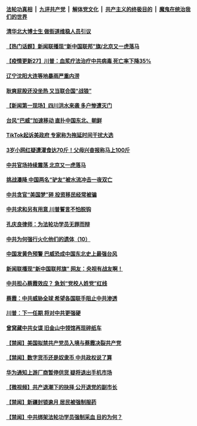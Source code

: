 

####  [法轮功真相](../../../../basic/blob/master/README.md?t=08252031) &nbsp;|&nbsp; [九评共产党](../../../../9ping.md/blob/master/README.md?t=08252031) &nbsp;|&nbsp; [解体党文化](../../../../jtdwh.md/blob/master/README.md?t=08252031)  &nbsp;|&nbsp; [共产主义的终极目的](../../../../gczydzjmd.md/blob/master/README.md?t=08252031) &nbsp;|&nbsp; [魔鬼在统治我们的世界](../../../../mgztzwmdsj.md/blob/master/README.md?t=08252031) 

#### [清华北大博士生 做街道维稳人员引议](../pages/prog204/a102925985.md?t=08252031) 

#### [【热门话题】新闻联播现“新中国联邦”旗/北京又一虎落马](../pages/prog204/a102925951.md?t=08252031) 

#### [【疫情更新27】川普：血浆疗法治疗中共病毒 死亡率下降35%](../pages/prog204/a102924362.md?t=08252031) 

#### [辽宁沈阳大连等地暴雨严重内涝](../pages/prog204/a102925943.md?t=08252031) 

#### [耿爽屁股还没坐热 又当联合国“战狼”](../pages/prog204/a102925927.md?t=08252031) 


#### [【新闻第一现场】四川洪水来袭 多户惨遭灭门](../pages/prog204/a102925901.md?t=08252031) 

#### [台风“巴威”加速移动 直扑中国东北、朝鲜](../pages/prog204/a102925833.md?t=08252031) 

#### [TikTok起诉美政府 专家称为拖延时间干扰大选](../pages/prog204/a102925815.md?t=08252031) 

#### [3岁小网红疑遭灌食达70斤！父母兴奋报称马上100斤](../pages/prog204/a102925828.md?t=08252031) 

#### [中共官场持续震荡 北京又一虎落马](../pages/prog204/a102925768.md?t=08252031) 

#### [挑战瀑降 中国两名“驴友”被水流冲击一夜双亡](../pages/prog204/a102925739.md?t=08252031) 

#### [中共贪官“美国梦”碎 投资移民经常被骗](../pages/prog204/a102925744.md?t=08252031) 

#### [中共求和另有用意 川普誓言不怕脱钩](../pages/prog204/a102925715.md?t=08252031) 

#### [孔庆良律师：为法轮功学员无罪而辩](../pages/prog204/a102925726.md?t=08252031) 

#### [中共为何强行火化他们的遗体（10）](../pages/prog204/a102925710.md?t=08252031) 

#### [中国发黄色预警 巴威恐成中国东北史上最强台风](../pages/prog204/a102925679.md?t=08252031) 

#### [新闻联播现“新中国联邦旗” 网友：央视有战友啊！](../pages/prog204/a102925675.md?t=08252031) 


#### [中共担心蔡霞效应？ 急划“党校人姓党”红线](../pages/prog204/a102925658.md?t=08252031) 

#### [蔡霞：中共威胁全球 希望各国联手阻止中共渗透](../pages/prog204/a102925647.md?t=08252031) 

#### [川普︰下一任期 将对中共更强硬](../pages/prog204/a102925612.md?t=08252031) 

#### [曾窝藏中共女谍 旧金山中领馆再现碎纸车](../pages/prog204/a102925570.md?t=08252031) 


#### [【禁闻】美国拟禁共产党员入境与蔡霞决裂共产党](../pages/prog204/a102925446.md?t=08252031) 

#### [【禁闻】数字货币还是奴隶币 中共政权说了算](../pages/prog204/a102925449.md?t=08252031) 

#### [华为通知上游厂商暂停供货 疑将退出手机市场](../pages/prog204/a102925435.md?t=08252031) 

#### [【微视频】共产退潮下的抉择 公开退党的副市长](../pages/prog204/a102925437.md?t=08252031) 

#### [【禁闻】新疆封锁逾月 居民被强制服药](../pages/prog204/a102925444.md?t=08252031) 

#### [【禁闻】中共绑架法轮功学员强制采血 目的为何？](../pages/prog204/a102925441.md?t=08252031) 

